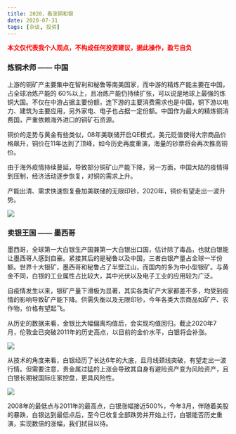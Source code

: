 ```yaml
---
title: 2020，看涨铜和银
date: 2020-07-31
tags: [杂谈, 投资]
---
```


<font color=red>**本文仅代表我个人观点，不构成任何投资建议，据此操作，盈亏自负**</font>

### 炼铜术师 —— 中国

上游的铜矿产主要集中在智利和秘鲁等南美国家，而中游的精炼产能主要在中国，占全球冶炼产能的 60%以上，且冶炼产能仍持续扩张，可以说是地球上最强的炼铜大国。不仅在中游占据主要份额，连下游的主要消费需求也是中国，铜下游以电力、建筑为主要应用，另外家电、电子也占据一定份额。中国作为最大的精炼铜消费国，严重依赖海外进口的铜矿石资源。

铜价的走势与黄金有些类似，08年美联储开启QE模式，美元贬值使得大宗商品价格飙升，铜价在11年达到了顶峰，如今历史再度重演，海量的钞票将会再次推高铜价。

由于海外疫情持续蔓延，导致部分铜矿山产能下降，另一方面，中国大陆的疫情得到压制，经济活动逐步恢复，对铜的需求上升。

产能出清、需求快速恢复叠加美联储的无限印钞，2020年，铜价有望走出一波升势。

<img src="/images/silver2020/copper.png">

### 卖银王国 —— 墨西哥

墨西哥，全球第一大白银生产国兼第一大白银出口国，估计除了毒品，也就白银能让墨西哥人感到自豪。紧接其后的是秘鲁以及中国，三者白银产量占全球一半份额。世界十大银矿，墨西哥和秘鲁占了半壁江山，而国内的多为中小型银矿。与黄金不同，白银的工业属性占比较大，其中光伏以及电子工业的应用较为广泛。

自疫情发生以来，银矿产量下滑极为显著，其实各类矿产大家都差不多，均受到疫情的影响导致矿产能下降。供需失衡以及无限印钞，今年各类大宗商品如矿产、农作物，价格有望起飞。

从历史的数据来看，金银比大幅偏离均值后，会实现均值回归。截止2020年7月，伦敦金已突破2011年的历史高点，以目前的金价水平，白银将会补涨。

<img src="/images/silver2020/goldAndSilver.png">

从技术的角度来看，白银经历了长达6年的大底，且月线颈线突破，有望走出一波行情。但需要注意，贵金属过猛的上涨会导致其自身有避险资产变为风险资产，且白银长期被国际庄家控盘，更具风险性。

<img src="/images/silver2020/silver.png">

2008年的最低点与2011年的最高点，白银涨幅接近500%，今年3月，伴随着美股的暴跌，白银达到最低点后，至今已收复全部跌势并开始上行，白银能否历史重演，实现数倍的涨幅，我们拭目以待。

